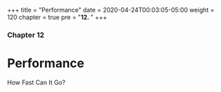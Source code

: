 +++
title = "Performance"
date = 2020-04-24T00:03:05-05:00
weight = 120
chapter = true
pre = "<b>12. </b>"
+++

### Chapter 12

# Performance

How Fast Can It Go?
